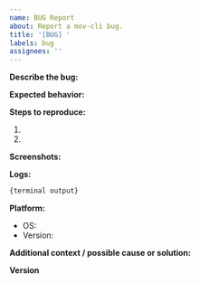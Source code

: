 ```yaml
---
name: BUG Report
about: Report a mov-cli bug.
title: '[BUG] '
labels: bug
assignees: ''
---
```


<!-- Please reframe from reporting plugin specific issues here, report those issues to the plugins themsevles. -->

**Describe the bug:**
<!-- A clear and concise description of what the bug is. Explain the steps that you took leading up to the bug to help aid in recreating it. -->

**Expected behavior:**
<!-- A clear and concise description of what you expected to happen. -->

**Steps to reproduce:**
<!-- List down the steps to reproduce this bug. -->

1. <!-- First step here -->
2. <!-- Second step here -->

**Screenshots:**
<!-- If applicable, add screenshots to help explain your problem. -->

**Logs:**
<!-- 
Paste the full terminal output here.

Run mov-cli with the "--debug" flag to retrive more logs.
WARNING: This may leak sensative information such as IPs and potential confidential information stored in the mov-cli config.toml file. BE SURE to remove those details.
-->

```python
{terminal output}
```

**Platform:**
<!-- please complete the following information -->
 - OS: <!-- Platform (e.g. Windows) -->
 - Version: <!-- OS version -->

**Additional context / possible cause or solution:**
<!-- Add any other context about the problem here or possible causes and solutions. -->

**Version**
<!-- If you don't use the latest Version and create a Bug-Report, it may be closed or left unanswered. -->
